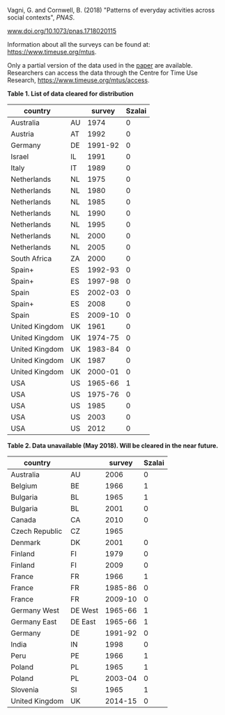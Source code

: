 
Vagni, G. and Cornwell, B. (2018) "Patterns of everyday activities across social contexts", *PNAS*.  

www.doi.org/10.1073/pnas.1718020115

Information about all the surveys can be found at: https://www.timeuse.org/mtus. 

Only a partial version of the data used in the [paper](www.pnas.org/cgi/doi/10.1073/pnas.1718020115) are available. Researchers can access the data through the Centre for Time Use Research, https://www.timeuse.org/mtus/access. 

**Table 1. List of data cleared for distribution**

| country     |             | survey      | Szalai    |
| --- | --- | --- | --- |
| Australia   | AU          | 1974        | 0           |
| Austria     | AT          | 1992        | 0           |
| Germany     | DE          | 1991-92     | 0           | 
| Israel      | IL          | 1991        | 0           | 
| Italy       | IT          | 1989        | 0           | 
| Netherlands | NL          | 1975        | 0           | 
| Netherlands | NL          | 1980        | 0           | 
| Netherlands | NL          | 1985        | 0           | 
| Netherlands | NL          | 1990        | 0           | 
| Netherlands | NL          | 1995        | 0           | 
| Netherlands | NL          | 2000        | 0           | 
| Netherlands | NL          | 2005        | 0           | 
| South Africa| ZA          | 2000        | 0           |
| Spain+      | ES          | 1992-93     | 0           |
| Spain+      | ES          | 1997-98     | 0           |
| Spain       | ES          | 2002-03     | 0           |
| Spain+      | ES          | 2008        | 0           |
| Spain       | ES          | 2009-10     | 0           |
| United Kingdom      | UK          | 1961        | 0           |
| United Kingdom      | UK          | 1974-75     | 0           |
| United Kingdom      | UK          | 1983-84     | 0           |
| United Kingdom      | UK          | 1987        | 0           |
| United Kingdom      | UK          | 2000-01     | 0           |
| USA         | US          | 1965-66     | 1           | 
| USA         | US          | 1975-76     | 0           | 
| USA         | US          | 1985        | 0           | 
| USA         | US          | 2003        | 0           | 
| USA         | US          | 2012        | 0           | 


**Table 2. Data unavailable (May 2018). Will be cleared in the near future.**

| country     |             | survey      | Szalai   |
| --- | --- | --- | --- |
| Australia| AU          | 2006        | 0           |
| Belgium | BE          | 1966        | 1           |
| Bulgaria | BL          | 1965        | 1           |
| Bulgaria | BL          | 2001        | 0           |
| Canada| CA          | 2010        | 0           |
| Czech Republic      | CZ          | 1965        | 
| Denmark | DK          | 2001        | 0           |
| Finland | FI          | 1979        | 0           |
| Finland | FI          | 2009        | 0           |
| France  | FR          | 1966        | 1           |
| France  | FR          | 1985-86     | 0           |
| France  | FR          | 2009-10     | 0           |
| Germany West    | DE West     | 1965-66     | 1           |
| Germany East    | DE East     | 1965-66     | 1           |
| Germany     | DE          | 1991-92     | 0           | 
| India   | IN          | 1998        | 0           | 
| Peru    | PE          | 1966        | 1           | 
| Poland  | PL          | 1965        | 1           | 
| Poland  | PL          | 2003-04     | 0           | 
| Slovenia | SI          | 1965        | 1           |
| United Kingdom      | UK          | 2014-15     | 0          | 


